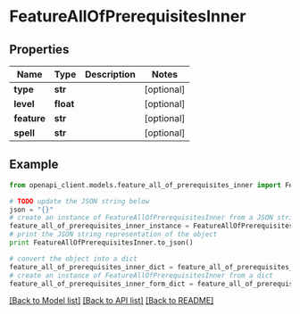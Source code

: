 # FeatureAllOfPrerequisitesInner


## Properties
Name | Type | Description | Notes
------------ | ------------- | ------------- | -------------
**type** | **str** |  | [optional] 
**level** | **float** |  | [optional] 
**feature** | **str** |  | [optional] 
**spell** | **str** |  | [optional] 

## Example

```python
from openapi_client.models.feature_all_of_prerequisites_inner import FeatureAllOfPrerequisitesInner

# TODO update the JSON string below
json = "{}"
# create an instance of FeatureAllOfPrerequisitesInner from a JSON string
feature_all_of_prerequisites_inner_instance = FeatureAllOfPrerequisitesInner.from_json(json)
# print the JSON string representation of the object
print FeatureAllOfPrerequisitesInner.to_json()

# convert the object into a dict
feature_all_of_prerequisites_inner_dict = feature_all_of_prerequisites_inner_instance.to_dict()
# create an instance of FeatureAllOfPrerequisitesInner from a dict
feature_all_of_prerequisites_inner_form_dict = feature_all_of_prerequisites_inner.from_dict(feature_all_of_prerequisites_inner_dict)
```
[[Back to Model list]](../README.md#documentation-for-models) [[Back to API list]](../README.md#documentation-for-api-endpoints) [[Back to README]](../README.md)


